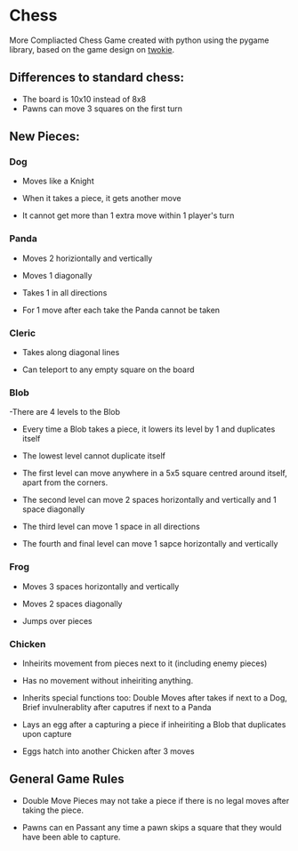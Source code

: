 # Chess
More Compliacted Chess Game created with python using the pygame library, based on the game design on [twokie](http://twokie.com/chess).


## Differences to standard chess:
- The board is 10x10 instead of 8x8
- Pawns can move 3 squares on the first turn


## New Pieces:
### Dog
- Moves like a Knight

- When it takes a piece, it gets another move

- It cannot get more than 1 extra move within 1 player's turn

### Panda
- Moves 2 horiziontally and vertically

- Moves 1 diagonally

- Takes 1 in all directions

- For 1 move after each take the Panda cannot be taken

### Cleric
- Takes along diagonal lines

- Can teleport to any empty square on the board
### Blob
-There are 4 levels to the Blob

- Every time a Blob takes a piece, it lowers its level by 1 and duplicates itself

- The lowest level cannot duplicate itself

- The first level can move anywhere in a 5x5 square centred around itself, apart from the corners.

- The second level can move 2 spaces horizontally and vertically and 1 space diagonally

- The third level can move 1 space in all directions

- The fourth and final level can move 1 sapce horizontally and vertically

### Frog
- Moves 3 spaces horizontally and vertically

- Moves 2 spaces diagonally

- Jumps over pieces

### Chicken
- Inheirits movement from pieces next to it (including enemy pieces)

- Has no movement without inheiriting anything.

- Inherits special functions too: Double Moves after takes if next to a Dog, Brief invulnerablity after caputres if next to a Panda

- Lays an egg after a capturing a piece if inheiriting a Blob that duplicates upon capture

- Eggs hatch into another Chicken after 3 moves

## General Game Rules
- Double Move Pieces may not take a piece if there is no legal moves after taking the piece.

- Pawns can en Passant any time a pawn skips a square that they would have been able to capture.
